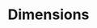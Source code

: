 ---
bigquery: https://console.cloud.google.com/bigquery?p=covid-19-dimensions-ai&page=table&d=data&t=publications
contributors: Digital Science, https://www.digital-science.com/
cost: Free for personal, non-commercial use.
description: Dimensions contains more than 100 million publications, ranging from
  articles published in scholarly journals, books and book chapters, to preprints
  and conference proceedings. All publications are contextualized with linked data
  sets, funding, publications, patents, clinical trials, and policy documents. You
  can also view associated categories, funders, institutions, and researcher profiles.
documentation: https://docs.dimensions.ai/bigquery/index.html
last_edit: Mon, 19 Jun 2023 16:35:32 GMT
location: https://www.dimensions.ai/products/free/
maintained_by: Digital Science, https://www.digital-science.com/
open_access: 'FALSE'
schema_fields:
- gender
- current_assignee
- research_orgs
- funding_eur
- research_org_state_names
- overall_status
- publication_ids
- external_ids
- funding_currency
- end_date
- funder_orgs
- clinical_trial_ids
- title
- funding_amount
- book_title
- editors
- publisher
- repository_name
- funding_chf
- active_years
- research_org_country_names
- embargo_date
- labels
- funder_countries
- research_org_countries
- date_imported_gbq
- conference
- funding_cad
- priority_date
- associated_publication_arxiv_id
- links
- expiration_date
- family_members_ids
- type
- source_id
- mesh_terms
- kind
- associated_grant_ids
- closed
- study_outcome_measures
- open_access_categories_v2
- funding_gbp
- primary_completion_date
- funder_org
- granted_date
- federal_support
- pages
- parent_id
- legal_events
- application_number
- category_icrp_ct
- citation_string
- funding_nzd
- current_assignee_countries
- acknowledgements
- study_arms
- supporting_grant_ids
- start_date
- category_hra
- registry
- study_designs
- legal_status
- cpc
- associated_publication_id
- funding_details
- original_abstract
- granted_year
- associated_publication_pmid
- cited_by_ids
- funding_schemes
- repository_id
- original_assignee_countries
- metrics
- altmetrics
- relationships
- study_participants
- associated_publication_doi
- date
- repository_dois
- acronym
- license
- interventions
- original_assignee
- journal
- date_modified
- address
- researcher_ids
- category_for
- patent_ids
- category_sdg
- aliases
- study_maximum_age
- primary_completion_year
- project_numbers
- study_minimum_age
- repository_url
- brief_title
- funding_jpy
- date_print
- figures_amount
- filing_status
- category_bra
- proceedings_title
- original_assignee_orgs
- reference_ids
- conditions
- date_normal
- funder_org_countries
- research_org_state_codes
- secondary_ids
- category_hrcs_rac
- copyright_statement
- created_date
- family_count
- current_assignee_orgs
- subtitles
- original_title
- funder_org_state_codes
- year
- description
- concepts
- foa_number
- study_eligibility_criteria
- jurisdiction
- established
- publication_year
- publication_date
- funder_org_cities
- wikipedia_url
- mesh_headings
- end_year
- abstract
- isbn
- status
- research_org_city_names
- start_year
- ipcr
- keywords
- filing_date
- citations_count
- issue
- categories
- category_uoa
- authors
- redirect
- funding_cny
- assignee_countries
- arxiv_id
- eisbn
- pmcid
- category_rcdc
- assignee_orgs
- category_hrcs_hc
- open_access_categories
- filing_year
- linkout
- resulting_publication_doi
- date_inserted
- family_id
- claims_amount
- expiration_year
- funding_section
- acronyms
- organisation_details
- date_online
- phase
- funding_usd
- id
- funding_aud
- doi
- investigators
- citations
- name
- volume
- language
- priority_year
- category_icrp_cso
- inventor_names
- journal_lists
- email_address
- funder_org_acronyms
- study_type
- orange_book
- book_series_title
- types
- pmid
- document_type
- resulting_publication_ids
- grant_number
- research_org_cities
shortname: dimensions
tags:
- scholarly literature
- patents
- funding
- clinical trials
- academic profiles
terms_of_use: 'Use of both the Dimensions COVID-19 dataset and full Dimensions dataset
  are subject to the Dimensions Terms of use: https://www.dimensions.ai/policies-terms-legal '
title: Dimensions
uuid: dcff88bd-fe6b-4fdb-8159-809bf9d7bc1c
versioning: 'FALSE'
---